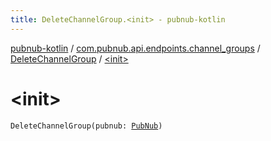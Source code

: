 ```yaml
---
title: DeleteChannelGroup.<init> - pubnub-kotlin
---
```


[pubnub-kotlin](../../index.html) / [com.pubnub.api.endpoints.channel_groups](../index.html) / [DeleteChannelGroup](index.html) / [&lt;init&gt;](./-init-.html)

# &lt;init&gt;

`DeleteChannelGroup(pubnub: `[`PubNub`](../../com.pubnub.api/-pub-nub/index.html)`)`